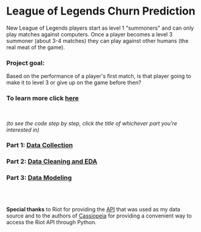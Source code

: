 # League of Legends Churn Prediction

New League of Legends players start as level 1 "summoners" and can only play matches against computers. Once a player becomes a level 3 summoner (about 3-4 matches) they can play against other humans (the real meat of the game).

### Project goal: 

Based on the performance of a player's first match, is that player going to make it to level 3 or give up on the game before then?

### To learn more click <a href="https://dskarbrevik.github.io/League-of-Legends-Churn-Prediction/">here</a>

<br>

_(to see the code step by step, click the title of whichever part you're interested in)_

### Part 1: <a href="https://nbviewer.jupyter.org/github/dskarbrevik/League-of-Legends-Churn-Prediction/blob/master/LoL%20Churn%20Predictor%20%5BPart%201%20-%20Data%20Collection%5D.ipynb">Data Collection</a>

### Part 2: <a href="https://nbviewer.jupyter.org/github/dskarbrevik/League-of-Legends-Churn-Prediction/blob/master/LoL%20Churn%20Predictor%20%5BPart%202%20-%20Data%20Cleaning%20and%20EDA%5D.ipynb">Data Cleaning and EDA</a>

### Part 3: <a href="https://nbviewer.jupyter.org/github/dskarbrevik/League-of-Legends-Churn-Prediction/blob/master/LoL%20Churn%20Predictor%20%5BPart%203%20-%20Data%20Modeling%5D.ipynb"> Data Modeling </a>

<br>
<br>

**Special thanks**  to Riot for providing the <a href="https://developer.riotgames.com/">API</a> that was used as my data source and to the authors of <a href="http://cassiopeia.readthedocs.io">Cassiopeia</a> for providing a convenient way to access the Riot API through Python.
